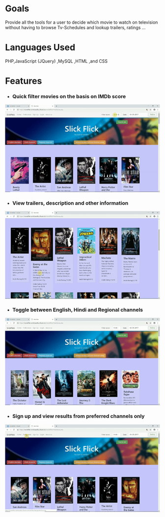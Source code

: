 

# Goals
Provide all the tools for a user to decide which movie to watch on television without having to browse Tv-Schedules and lookup trailers, ratings ...

# Languages Used
PHP,JavaScript (JQuery) ,MySQL ,HTML ,and CSS
# Features
- ### Quick filter movies on the basis on IMDb score
![alt text](/media/imdbFilter.gif)
- ### View trailers, description and other information
![alt text](/media/trailerViewDemo.gif)
- ### Toggle between English, Hindi and Regional channels
![alt text](/media/quickSelects.gif)
- ### Sign up and view results from preferred channels only
![alt text](/media/preferencesDemo.gif)
